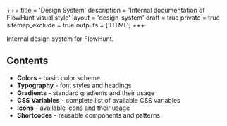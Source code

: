 +++
title = 'Design System'
description = 'Internal documentation of FlowHunt visual style'
layout = 'design-system'
draft = true
private = true
sitemap_exclude = true
outputs = ['HTML']
+++

Internal design system for FlowHunt.

## Contents

- **Colors** - basic color scheme
- **Typography** - font styles and headings
- **Gradients** - standard gradients and their usage
- **CSS Variables** - complete list of available CSS variables
- **Icons** - available icons and their usage
- **Shortcodes** - reusable components and patterns
